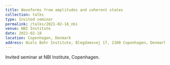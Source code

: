 ```yaml
---
title: Waveforms from amplitudes and coherent states
collection: talks
type: Invited seminar
permalink: /talks/2021-02-18_nbi
venue: NBI Institute
date: 2021-02-18
location: Copenhagen, Denmark
address: Niels Bohr Institute, Blegdamsvej 17, 2100 Copenhagen, Denmark
---
```


Invited seminar at NBI Institute, Copenhagen.
